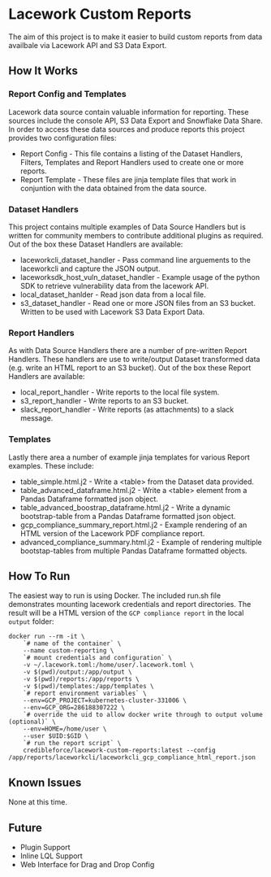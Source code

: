 # Lacework Custom Reports

The aim of this project is to make it easier to build custom reports from data availbale via Lacework API and S3 Data Export.

## How It Works

### Report Config and Templates

Lacework data source contain valuable information for reporting. These sources include the console API, S3 Data Export and Snowflake Data Share. In order to access these data sources and produce reports this project provides two configuration files:

* Report Config - This file contains a listing of the Dataset Handlers, Filters, Templates and Report Handlers used to create one or more reports.
* Report Template - These files are jinja template files that work in conjuntion with the data obtained from the data source.

### Dataset Handlers

This project contains multiple examples of Data Source Handlers but is written for community members to contribute additional plugins as required. Out of the box these Dataset Handlers are available:

* laceworkcli_dataset_handler - Pass command line arguements to the laceworkcli and capture the JSON output.
* laceworksdk_host_vuln_dataset_handler - Example usage of the python SDK to retrieve vulnerability data from the lacework API.
* local_dataset_hanlder - Read json data from a local file.
* s3_dataset_handler - Read one or more JSON files from an S3 bucket. Written to be used with Lacework S3 Data Export Data.

### Report Handlers

As with Data Source Handlers there are a number of pre-written Report Handlers. These handlers are use to write/output Dataset transformed data (e.g. write an HTML report to an S3 bucket). Out of the box these Report Handlers are available:

* local_report_handler - Write reports to the local file system. 
* s3_report_handler - Write reports to an S3 bucket.
* slack_report_handler - Write reports (as attachments) to a slack message. 

### Templates

Lastly there area a number of example jinja templates for various Report examples. These include:

* table_simple.html.j2 - Write a &lt;table&gt; from the Dataset data provided.
* table_advanced_dataframe.html.j2 - Write a &lt;table&gt; element from a Pandas Dataframe formatted json object. 
* table_advanced_boostrap_dataframe.html.j2 - Write a dynamic bootstrap-table from a Pandas Dataframe formatted json object.
* gcp_compliance_summary_report.html.j2 - Example rendering of an HTML version of the Lacework PDF compliance report.
* advanced_compliance_summary.html.j2 - Example of rendering multiple bootstap-tables from multiple Pandas Dataframe formatted objects.

## How To Run

The easiest way to run is using Docker. The included run.sh file demonstrates mounting lacework credentials and report directories. The result will be a HTML version of the `GCP compliance report` in the local `output` folder:

```
docker run --rm -it \
    `# name of the container` \
    --name custom-reporting \
    `# mount credentials and configuration` \
    -v ~/.lacework.toml:/home/user/.lacework.toml \
    -v $(pwd)/output:/app/output \
    -v $(pwd)/reports:/app/reports \
    -v $(pwd)/templates:/app/templates \
    `# report environment variables` \
    --env=GCP_PROJECT=kubernetes-cluster-331006 \
    --env=GCP_ORG=286188307222 \
    `# override the uid to allow docker write through to output volume (optional)` \
    --env=HOME=/home/user \
    --user $UID:$GID \
    `# run the report script` \
    credibleforce/lacework-custom-reports:latest --config /app/reports/laceworkcli/laceworkcli_gcp_compliance_html_report.json
```

## Known Issues

None at this time.

## Future

* Plugin Support
* Inline LQL Support
* Web Interface for Drag and Drop Config